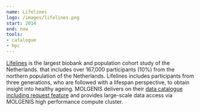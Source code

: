 ```yaml
---
name: Lifelines
logo: /images/lifelines.png
start: 2014
end: now
tools:
- catalogue
- hpc
---
```


[Lifelines](https://www.lifelines-biobank.com/) is the largest biobank and population cohort study of the Netherlands. that includes over 167,000 
participants (10%) from the northern population of the Netherlands. 
Lifelines includes participants from three generations, who are followed with a lifespan 
perspective, to obtain insight into healthy ageing. MOLGENIS delivers on their [data catalogue including request feature](http://data-catalogue.lifelines.nl/) and provides large-scale data access via MOLGENIS high performance compute cluster.